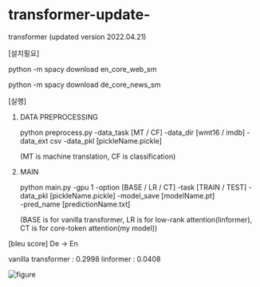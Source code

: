# transformer-update-
transformer (updated version 2022.04.21)


	
[설치필요]

 python -m spacy download en_core_web_sm


 python -m spacy download de_core_news_sm


[실행]
1. DATA PREPROCESSING
 
	 python preprocess.py -data_task [MT / CF] -data_dir [wmt16 / imdb] -data_ext csv -data_pkl [pickleName.pickle]
	 
	 (MT is machine translation, CF is classification)

2. MAIN 

	python main.py -gpu 1 -option [BASE / LR / CT] -task [TRAIN / TEST] -data_pkl [pickleName.pickle] -model_save [modelName.pt]  
	-pred_name [predictionName.txt]
	
	(BASE is for vanilla transformer, LR is for low-rank attention(linformer), CT is for core-token attention(my model))
	
	
	
[bleu score] De -> En


vanilla transformer : 0.2998
linformer : 0.0408
	
![figure](https://user-images.githubusercontent.com/76892989/164385253-f8a784bd-df55-4ac1-a3d8-d34c80c321f2.png)
